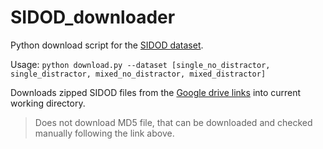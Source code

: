 # SIDOD_downloader

Python download script for the [SIDOD dataset](https://research.nvidia.com/publication/2019-06_SIDOD%3A-A-Synthetic).

Usage:
`python download.py --dataset [single_no_distractor, single_distractor, mixed_no_distractor, mixed_distractor]`

Downloads zipped SIDOD files from the [Google drive links](https://docs.google.com/document/d/1zNYAdqU9hZvTFnUxcIAaWMxva1gJJIPvxIjWzHt7V3g/edit) into current working directory.

> Does not download MD5 file, that can be downloaded and checked manually following the link above.
